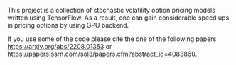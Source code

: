 This project is a collection of stochastic volatility option pricing models written using TensorFlow. As a result, one can gain considerable speed ups in pricing options by using GPU backend.

If you use some of the code please cite the one of the following papers
https://arxiv.org/abs/2208.01353 or https://papers.ssrn.com/sol3/papers.cfm?abstract_id=4083860.
